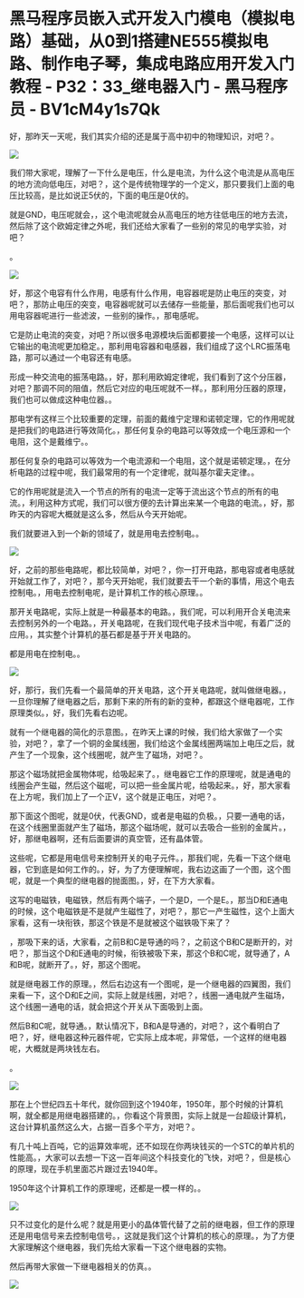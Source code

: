# 黑马程序员嵌入式开发入门模电（模拟电路）基础，从0到1搭建NE555模拟电路、制作电子琴，集成电路应用开发入门教程 - P32：33_继电器入门 - 黑马程序员 - BV1cM4y1s7Qk

好，那昨天一天呢，我们其实介绍的还是属于高中初中的物理知识，对吧？。

![](img/3999869fb9ef4f4622de5d408f8f5027_1.png)

我们带大家呢，理解了一下什么是电压，什么是电流，为什么这个电流是从高电压的地方流向低电压，对吧？，这个是传统物理学的一个定义，那只要我们上面的电压比较高，是比如说正5伏的，下面的电压是0伏的。

就是GND，电压呢就会，，这个电流呢就会从高电压的地方往低电压的地方去流，然后除了这个欧姆定律之外呢，我们还给大家看了一些别的常见的电学实验，对吧？

。

![](img/3999869fb9ef4f4622de5d408f8f5027_3.png)

好，那这个电容有什么作用，电感有什么作用，电容器呢是防止电压的突变，对吧？，那防止电压的突变，电容器呢就可以去储存一些能量，那后面呢我们也可以用电容器呢进行一些滤波，一些别的操作。，那电感呢。

它是防止电流的突变，对吧？所以很多电源模块后面都要接一个电感，这样可以让它输出的电流呢更加稳定。，那利用电容器和电感器，我们组成了这个LRC振荡电路，那可以通过一个电容还有电感。

形成一种交流电的振荡电路。，好，那利用欧姆定律呢，我们看到了这个分压器，对吧？那调不同的阻值，然后它对应的电压呢就不一样。，那利用分压器的原理，我们也可以做成这种电位器。。

那电学有这样三个比较重要的定理，前面的戴维宁定理和诺顿定理，它的作用呢就是把我们的电路进行等效简化。，那任何复杂的电路可以等效成一个电压源和一个电阻，这个是戴维宁。。

那任何复杂的电路可以等效为一个电流源和一个电阻，这个就是诺顿定理。，在分析电路的过程中呢，我们最常用的有一个定律呢，就叫基尔霍夫定律。。

它的作用呢就是流入一个节点的所有的电流一定等于流出这个节点的所有的电流。，利用这种方式呢，我们可以很方便的去计算出来某一个电路的电流。，好，那昨天的内容呢大概就是这么多，然后从今天开始呢。

我们就要进入到一个新的领域了，就是用电去控制电。。

![](img/3999869fb9ef4f4622de5d408f8f5027_5.png)

好，之前的那些电路呢，都比较简单，对吧？，你一打开电路，那电容或者电感就开始就工作了，对吧？，那今天开始呢，我们就要去干一个新的事情，用这个电去控制电。，用电去控制电呢，是计算机工作的核心原理。。

那开关电路呢，实际上就是一种最基本的电路。，我们呢，可以利用开合关电流来去控制另外的一个电路。，开关电路呢，在我们现代电子技术当中呢，有着广泛的应用。，其实整个计算机的基石都是基于开关电路的。

都是用电在控制电。。

![](img/3999869fb9ef4f4622de5d408f8f5027_7.png)

好，那行，我们先看一个最简单的开关电路，这个开关电路呢，就叫做继电器。，一旦你理解了继电器之后，那剩下来的所有的新的变种，都跟这个继电器呢，工作原理类似。，好，我们先看右边呢。

就有一个继电器的简化的示意图。，在昨天上课的时候，我们给大家做了一个实验，对吧？，拿了一个铜的金属线圈，我们给这个金属线圈两端加上电压之后，就产生了一个现象，这个线圈呢，就产生了磁场，对吧？。

那这个磁场就把金属物体呢，给吸起来了。，继电器它工作的原理呢，就是通电的线圈会产生磁，然后这个磁呢，可以把一些金属片呢，给吸起来。，好，那大家看在上方呢，我们加上了一个正V，这个就是正电压，对吧？。

那下面这个图呢，就是0伏，代表GND，或者是电磁的负极。，只要一通电的话，在这个线圈里面就产生了磁场，那这个磁场呢，就可以去吸合一些别的金属片。，好，那继电器啊，还有后面要讲的真空管，还有晶体管。

这些呢，它都是用电信号来控制开关的电子元件。，那我们呢，先看一下这个继电器，它到底是如何工作的。，好，为了方便理解呢，我右边这画了一个图，这个图呢，就是一个典型的继电器的抛面图。，好，在下方大家看。

这写的电磁铁，电磁铁，然后有两个端子，一个是D，一个是E。，那当D和E通电的时候，这个电磁铁是不是就产生磁性了，对吧？，那它一产生磁性，这个上面大家看，这有一块衔铁，那这个铁是不是就被这个磁铁吸下来了？

，那吸下来的话，大家看，之前B和C是导通的吗？，之前这个B和C是断开的，对吧？，那当这个D和E通电的时候，衔铁被吸下来，那这个B和C呢，就导通了，A和B呢，就断开了。，好，那这个图呢。

就是继电器工作的原理。，然后右边这有一个图呢，是一个继电器的四翼图，我们来看一下，这个D和E之间，实际上就是线圈，对吧？，线圈一通电就产生磁场，这个线圈一通电的话，就会把这个开关从下面吸到上面。

然后B和C呢，就导通。，默认情况下，B和A是导通的，对吧？，这个看明白了吧？，好，继电器这种元器件呢，它实际上成本呢，非常低，一个这样的继电器呢，大概就是两块钱左右。

。

![](img/3999869fb9ef4f4622de5d408f8f5027_9.png)

那在上个世纪四五十年代，就你回到这个1940年，1950年，那个时候的计算机啊，就全都是用继电器搭建的。，你看这个背景图，实际上就是一台超级计算机，这台计算机虽然这么大，占据一百多个平方，对吧？。

有几十吨上百吨，它的运算效率呢，还不如现在你两块钱买的一个STC的单片机的性能高。，大家可以去想一下这一百年间这个科技变化的飞快，对吧？，但是核心的原理，现在手机里面芯片跟过去1940年。

1950年这个计算机工作的原理呢，还都是一模一样的。。

![](img/3999869fb9ef4f4622de5d408f8f5027_11.png)

只不过变化的是什么呢？就是用更小的晶体管代替了之前的继电器，但工作的原理还是用电信号来去控制电信号。，这就是我们这个计算机的核心的原理。，为了方便大家理解这个继电器，我们先给大家看一下这个继电器的实物。

然后再带大家做一下继电器相关的仿真。。

![](img/3999869fb9ef4f4622de5d408f8f5027_13.png)